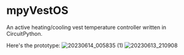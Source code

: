 # mpyVestOS
An active heating/cooling vest temperature controller written in CircuitPython.

Here's the prototype:
![20230614_005835 (1)](https://github.com/BiatuAutMiahn/mpyVestOS/assets/6149596/bbc28dd9-c852-4e1a-a90f-9b6f9b6453a8)
![20230613_210908](https://github.com/BiatuAutMiahn/mpyVestOS/assets/6149596/ec37c004-0bc0-4d5c-862b-f03aa8c99660)
